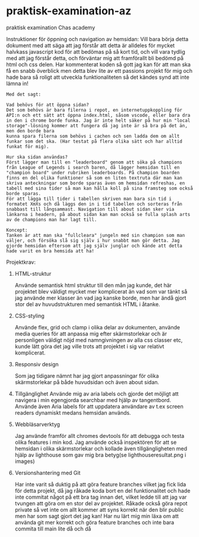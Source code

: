 # praktisk-examination-az
 praktisk examination Chas academy

 Instruktioner för öppning och navigation av hemsidan:
    Vill bara börja detta dokument med att säga att jag förstår att detta är alldeles för mycket halvkass javascript kod för att bedömas på så kort tid, och vill vara tydlig med att jag förstår detta, och förväntar mig att framförallt bli bedömd på html och css delen. Har kommenterat koden så gott jag kan för att man ska få en snabb överblick men detta blev lite av ett passions projekt för mig och hade bara så roligt att utveckla funktionaliteten så det kändes synd att inte lämna in!
    
    Med det sagt:

    Vad behövs för att öppna sidan?
    Det som behövs är bara filerna i repot, en internetuppkoppling för API:n och ett sätt att öppna index.html, såsom vscode, eller bara dra in den i chrome borde funka. Jag är inte helt säker på hur min "local storage"-lösning kommer att fungera då jag inte är så bra på det än, men den borde bara 
    kunna spara filerna som behövs i cachen och sen ladda dem om allt funkar som det ska. (Har testat på flera olika sätt och har alltid funkat för mig).
    
    Hur ska sidan användas?
    Först lägger man till en "leaderboard" genom att söka på champions från League of Legends i search baren, då lägger hemsidan till en
    "champion board" under rubriken leaderboards. På champion boarden finns en del olika funktioner så som en liten textruta där man kan skriva anteckningar som borde sparas även om hemsidan refreshas, en tabell med sina tider så man kan hålla koll på sina framsteg som också borde sparas.
    För att lägga till tider i tabellen skriven man bara sin tid i formatet XmXs och då läggs den in i tid tabellen och sorteras från snabbast till långsammast. Navigation till about sidan sker via länkarna i headern, på about sidan kan man också se fulla splash arts av de champions man har lagt till.  

    Koncept:
    Tanken är att man ska "fullcleara" jungeln med sin champion som man väljer, och försöka slå sig själv i hur snabbt man gör detta. Jag gjorde hemsidan eftersom att jag själv junglar och kände att detta hade varit en bra hemsida att ha!

Projektkrav:
1. HTML-struktur

    Använde semantisk html struktur till den mån jag kunde, det här projektet blev väldigt mycket mer komplicerat än vad som var tänkt så jag använde mer
    klasser än vad jag kanske borde, men har ändå gjort stor del av huvudstrukturen med semantisk HTML i åtanke.

2. CSS-styling
    
    Använde flex, grid och clamp i olika delar av dokumenten, använde media queries för att anpassa mig efter skärmstorlekar och är personligen väldigt
    nöjd med namngivningen av alla css classer etc, kunde lätt göra det jag ville trots att projektet i sig var relativt komplicerat.

3. Responsiv design
    
    Som jag tidigare nämnt har jag gjort anpassningar för olika skärmstorlekar på både huvudsidan och även about sidan.

4. Tillgänglighet
    Använde mig av aria labels och gjorde det möjligt att navigera i min egengjorda searchbar med hjälp av tangentbord. Använde även Aria labels för
    att uppdatera användare av t.ex screen readers dynamiskt medans hemsidan används.

5. Webbläsarverktyg
    
    Jag använde framför allt chromes devtools för att debugga och testa olika features i min kod. Jag använde också inspektören för att se hemsidan i olika skärmstorlekar och kollade även tillgängligheten med hjälp av lighthouse som gav mig bra betyg(se lighthouseresultat.png i images)

6. Versionshantering med Git
    
    Har inte varit så duktig på att göra feature branches vilket jag fick lida för detta projekt, då jag råkade koda bort en del funktionalitet och hade inte commitat något på ett bra tag innan det, vilket ledde till att jag var tvungen att göra om en stor del av projektet. Råkade också göra repot
    private så vet inte om allt kommer att syns korrekt när den blir public men har som sagt gjort det jag kan! Har nu lärt mig min läxa om att använda git mer korrekt och göra feature branches och inte bara commita till main lite då och då

